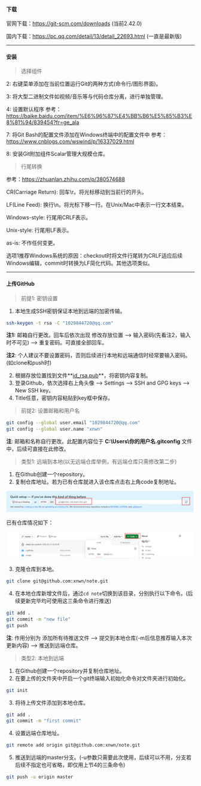 #### 下载

官网下载：https://git-scm.com/downloads (当前2.42.0)

国内下载：https://pc.qq.com/detail/13/detail_22693.html (一直是最新版)

---

#### 安装

> 选择组件

2: 右键菜单添加在当前位置运行Git的两种方式(命令行/图形界面)。

3: 将大型二进制文件如视频/音乐等与代码仓库分离，进行单独管理。

4: 设置默认程序 参考：https://baike.baidu.com/item/%E6%96%87%E4%BB%B6%E5%85%B3%E8%81%94/839454?fr=ge_ala

7: 将Git Bash的配置文件添加在Windows终端中的配置文件中 参考：https://www.cnblogs.com/wswind/p/16337029.html

8: 安装Git附加组件Scalar管理大规模仓库。

> 行尾转换

参考：https://zhuanlan.zhihu.com/p/380574688

CR(Carriage Return): 回车\r。将光标移动到当前行的开头。

LF(Line Feed): 换行\n。将光标下移一行。在Unix/Mac中表示一行文本结束。

Windows-style: 行尾用CRLF表示。

Unix-style: 行尾用LF表示。

as-is: 不作任何变更。

选项1推荐Windows系统的原因：checkout时将文件行尾转为CRLF适应后续Windows编辑，commit时转换为LF简化代码。其他选项类似。

---

#### 上传GitHub

> 前提1: 密钥设置

1. 本地生成SSH密钥保证本地到远端的加密传输。

```bash
ssh-keygen -t rsa -C "1029844720@qq.com" 
```

**注1:** 邮箱自行更改。回车后依次出现 修改存放位置 --> 输入密码(先看注2，输入时不可见) --> 重复密码。可直接全部回车。

**注2**: 个人建议不要设置密码，否则后续进行本地和远端通信时经常要输入密码。(如clone和push时)

2. 根据存放位置找到文件**<u>id_rsa.pub</u>**，将密钥内容复制。
3. 登录Github，依次选择右上角头像 --> Settings --> SSH and GPG keys --> New SSH key。
4. Title任意，密钥内容粘贴到key框中保存。

> 前提2: 设置邮箱和用户名

```bash
git config --global user.email "1029844720@qq.com"
git config --global user.name "xnwn"
```

**注**: 邮箱和名称自行更改。此配置内容位于 **C:\Users\你的用户名\.gitconfig** 文件中，后续可直接在此修改。

> 类型1: 远端到本地(以无远端仓库举例，有远端仓库只需修改第二步)

1. 在Github创建一个repository。
2. 复制仓库地址。若为已有仓库就进入该仓库点击右上角code复制地址。

![image-20230920190125384](../img/image-20230920190125384.png)

已有仓库情况如下：

<img src="../img/image-20230920194320538.png" alt="image-20230920194320538" style="zoom:80%;" />

3. 克隆仓库到本地。

```bash
git clone git@github.com:xnwn/note.git
```

4. 在本地仓库新增文件后，通过`cd note`切换到该目录，分别执行以下命令。(后续更新完毕均可使用这三条命令进行推送)

```bash
git add .
git commit -m "new file"
git push 
```

**注**: 作用分别为 添加所有待推送文件 --> 提交到本地仓库(-m后信息推荐输入本次更新内容) --> 推送到远端仓库。

> 类型2: 本地到远端

1. 在Github创建一个repository并复制仓库地址。
2. 在要上传的文件夹中开启一个git终端输入初始化命令对文件夹进行初始化。

```bash
git init
```

3. 将待上传文件添加到本地仓库。

```bash
git add .
git commit -m "first commit"
```

4. 设置远端仓库地址。

```bash
git remote add origin git@github.com:xnwn/note.git
```

5. 推送到远端的master分支。(-u参数只需要此次使用，后续可以不用，分支若后续不指定也可省略，即仅用上节4的三条命令)

```bash
git push -u origin master
```

